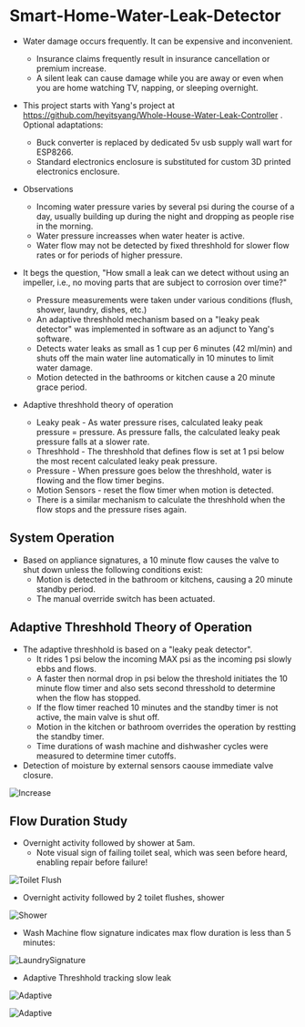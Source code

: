# Smart-Home-Water-Leak-Detector

- Water damage occurs frequently. It can be expensive and inconvenient.
	- Insurance claims frequently result in insurance cancellation or premium increase.
	- A silent leak can cause damage while you are away or even when you are home watching TV, napping, or sleeping overnight.

- This project starts with Yang's project at https://github.com/heyitsyang/Whole-House-Water-Leak-Controller .  Optional adaptations:
	- Buck converter is replaced by dedicated 5v usb supply wall wart for ESP8266.
  	- Standard electronics enclosure is substituted for custom 3D printed electronics enclosure.

- Observations
  	- Incoming water pressure varies by several psi during the course of a day, usually building up during the night and dropping as people rise in the morning.
  	- Water pressure increasses when water heater is active.
  	- Water flow may not be detected by fixed threshhold for slower flow rates or for periods of higher pressure.
  	  
- It begs the question, "How small a leak can we detect without using an impeller, i.e., no moving parts that are subject to corrosion over time?"
	- Pressure measurements were taken under various conditions (flush, shower, laundry, dishes, etc.)
	- An adaptive threshhold mechanism based on a "leaky peak detector" was implemented in software as an adjunct to Yang's software.
	- Detects water leaks as small as 1 cup per 6 minutes (42 ml/min) and shuts off the main water line automatically in 10 minutes to limit water damage.
   	- Motion detected in the bathrooms or kitchen cause a 20 minute grace period.

- Adaptive threshhold theory of operation
  	- Leaky peak - As water pressure rises, calculated leaky peak pressure = pressure.  As pressure falls, the calculated leaky peak pressure falls at a slower rate.
  	- Threshhold - The threshhold that defines flow is set at 1 psi below the most recent calculated leaky peak pressure.
  	- Pressure - When pressure goes below the threshhold, water is flowing and the flow timer begins.
  	- Motion Sensors - reset the flow timer when motion is detected.
  	- There is a similar mechanism to calculate the threshhold when the flow stops and the pressure rises again.
 
## System Operation
- Based on appliance signatures, a 10 minute flow causes the valve to shut down unless the following conditions exist:
	- Motion is detected in the bathroom or kitchens, causing a 20 minute standby period.
	- The manual override switch has been actuated.

## Adaptive Threshhold Theory of Operation
- The adaptive threshhold is based on a "leaky peak detector".
 	- It rides 1 psi below the incoming MAX psi as the incoming psi slowly ebbs and flows.
  	- A faster then normal drop in psi below the threshold initiates the 10 minute flow timer and also sets second thresshold to determine when the flow has stopped.
   	- If the flow timer reached 10 minutes and the standby timer is not active, the main valve is shut off.
   	- Motion in the kitchen or bathroom overrides the operation by restting the standby timer.
   	- Time durations of wash machine and dishwasher cycles were measured to determine timer cutoffs.
- Detection of moisture by external sensors caouse immediate valve closure. 

![Increase](media/20240104_165739%20Home%20p%20Incr.jpg)

## Flow Duration Study
- Overnight activity followed by shower at 5am.
	- Note visual sign of failing toilet seal, which was seen before heard, enabling repair before failure!
   
![Toilet Flush](media/ToiLeak.jpg)

- Overnight activity followed by 2 toilet flushes, shower

![Shower](media/ToiLeak2.jpg)

- Wash Machine flow signature indicates max flow duration is less than 5 minutes:

![LaundrySignature](media/LaundrySignature.jpg)

- Adaptive Threshhold tracking slow leak
  
![Adaptive](media/AdaptiveThreshhold2.jpg)

![Adaptive](media/AdaptiveThreshhold.jpg)



